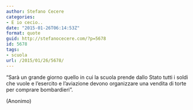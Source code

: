 ```yaml
---
author: Stefano Cecere
categories:
- E io cecio..
date: "2015-01-26T06:14:53Z"
format: quote
guid: http://stefanocecere.com/?p=5678
id: 5678
tags:
- scuola
url: /2015/01/26/5678/
---
```


&#8220;Sarà un grande giorno quello in cui la scuola prende dallo Stato tutti i soldi che vuole e l’esercito e l’aviazione devono organizzare una vendita di torte per comprare bombardieri&#8221;.

(Anonimo)